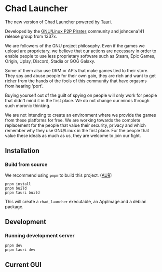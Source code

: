# Chad Launcher

The new version of Chad Launcher powered by [Tauri](https://tauri.studio).

Developed by the [GNU/Linux P2P Pirates](https://matrix.to/#/!SlYhhmreXjJylcsjfn:tedomum.net?via=matrix.org&via=tedomum.net) community and johncena141 release group from 1337x.

We are followers of the GNU project philosophy. Even if the games we upload are proprietary, we believe that our actions are necessary in order to enable people to use less proprietary software such as Steam, Epic Games, Origin, Uplay, Discord, Stadia or GOG Galaxy. 

Some of them also use DRM or APIs that make games tied to their store. They spy and abuse people for their own gain, they are rich and want to get richer from the hands of the fools of this community that have orgasms from hearing 'port'.

Buying yourself out of the guilt of spying on people will only work for people that didn't mind it in the first place. We do not change our minds through such moronic thinking.

We are not intending to create an environment where we provide the games from these platforms for free. We are working towards the complete replacement for the people that value their security, privacy and which remember why they use GNU/Linux in the first place.
For the people that value these ideals as much as us, they are welcome to join our fight.

## Installation

### Build from source

We recommend using `pnpm` to build this project. ([AUR](https://aur.archlinux.org/packages/pnpm/))

```
pnpm install
pnpm build
pnpm tauri build
```

This will create a `chad_launcher` executable, an AppImage and a debian package.

## Development

### Running development server

```
pnpm dev
pnpm tauri dev
```

## Current GUI
